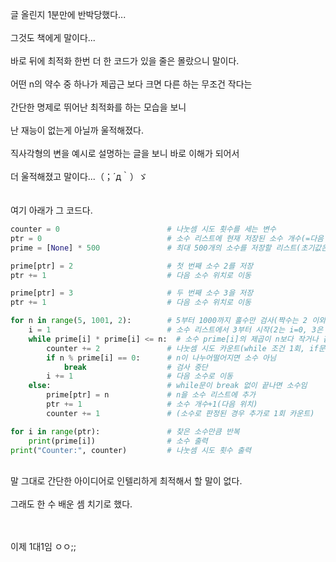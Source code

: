 글 올린지 1분만에 반박당했다...<br><br>
그것도 책에게 말이다...<br><br>
바로 뒤에 최적화 한번 더 한 코드가 있을 줄은 몰랐으니 말이다.<br><br>
어떤 n의 약수 중 하나가 제곱근 보다 크면 다른 하는 무조건 작다는<br><br>
간단한 명제로 뛰어난 최적화를 하는 모습을 보니<br><br>
난 재능이 없는게 아닐까 울적해졌다.<br><br>
직사각형의 변을 예시로 설명하는 글을 보니 바로 이해가 되어서<br><br>
더 울적해졌고 말이다...（；´д｀）ゞ <br><br>
<br>
여기 아래가 그 코드다.
```py
counter = 0                        # 나눗셈 시도 횟수를 세는 변수
ptr = 0                            # 소수 리스트에 현재 저장된 소수 개수(=다음 소수의 위치)
prime = [None] * 500               # 최대 500개의 소수를 저장할 리스트(초기값은 None)

prime[ptr] = 2                     # 첫 번째 소수 2를 저장
ptr += 1                           # 다음 소수 위치로 이동

prime[ptr] = 3                     # 두 번째 소수 3을 저장
ptr += 1                           # 다음 소수 위치로 이동

for n in range(5, 1001, 2):        # 5부터 1000까지 홀수만 검사(짝수는 2 이외에 소수 없음)
    i = 1                          # 소수 리스트에서 3부터 시작(2는 i=0, 3은 i=1)
    while prime[i] * prime[i] <= n:  # 소수 prime[i]의 제곱이 n보다 작거나 같을 때까지(=제곱근 이하까지만 나눠봄)
        counter += 2               # 나눗셈 시도 카운트(while 조건 1회, if문에서 1회)
        if n % prime[i] == 0:      # n이 나누어떨어지면 소수 아님
            break                  # 검사 중단
        i += 1                     # 다음 소수로 이동
    else:                          # while문이 break 없이 끝나면 소수임
        prime[ptr] = n             # n을 소수 리스트에 추가
        ptr += 1                   # 소수 개수+1(다음 위치)
        counter += 1               # (소수로 판정된 경우 추가로 1회 카운트)

for i in range(ptr):               # 찾은 소수만큼 반복
    print(prime[i])                # 소수 출력
print("Counter:", counter)         # 나눗셈 시도 횟수 출력
```
<br>
말 그대로 간단한 아이디어로 인텔리하게 최적해서 할 말이 없다.<br><br>
그래도 한 수 배운 셈 치기로 했다.<br><br><br>

이제 1대1임 ㅇㅇ;;
